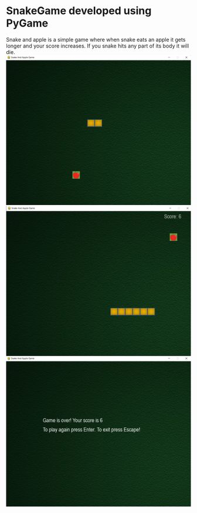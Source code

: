 # SnakeGame developed using PyGame
Snake and apple is a simple game where when snake eats an apple it gets longer and your score increases. If you snake hits any part of its body it will die.<br>
<img src="snakeGamePython/resources/init.png" alt="init">
<img src="snakeGamePython/resources/growingSnake.png" alt="growingSnake">
<img src="snakeGamePython/resources/image.png" alt="growingSnake">
